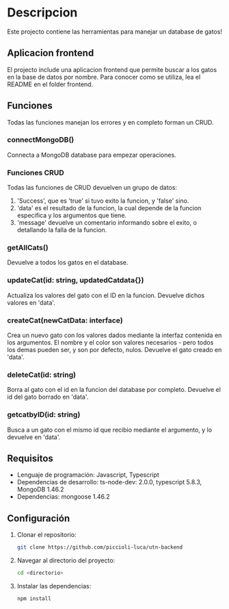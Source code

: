 # Descripcion

Este projecto contiene las herramientas para manejar un database de gatos!

## Aplicacion frontend

El projecto include una aplicacion frontend que permite buscar a los gatos en la base de datos por nombre. Para conocer como se utiliza, lea el README en el folder frontend.

## Funciones

Todas las funciones manejan los errores y en completo forman un CRUD.

### connectMongoDB()

Connecta a MongoDB database para empezar operaciones.

### Funciones CRUD

Todas las funciones de CRUD devuelven un grupo de datos: 

1. 'Success', que es 'true' si tuvo exito la funcion, y 'false' sino.
2. 'data' es el resultado de la funcion, la cual depende de la funcion especifica y los argumentos que tiene.
3. 'message' devuelve un comentario informando sobre el exito, o detallando la falla de la funcion.

### getAllCats()

Devuelve a todos los gatos en el database.

### updateCat(id: string, updatedCatdata{})

Actualiza los valores del gato con el ID en la funcion. Devuelve dichos valores en 'data'.

### createCat(newCatData: interface)

Crea un nuevo gato con los valores dados mediante la interfaz contenida en los argumentos. El nombre y el color son valores necesarios - pero todos los demas pueden ser, y son por defecto, nulos. Devuelve el gato creado en 'data'.

### deleteCat(id: string)

Borra al gato con el id en la funcion del database por completo. Devuelve el id del gato borrado en 'data'.

### getcatbyID(id: string)

Busca a un gato con el mismo id que recibio mediante el argumento, y lo devuelve en 'data'.

## Requisitos

- Lenguaje de programación: Javascript, Typescript
- Dependencias de desarrollo: ts-node-dev: 2.0.0, typescript 5.8.3, MongoDB 1.46.2
- Dependencias: mongoose 1.46.2

## Configuración

1. Clonar el repositorio:

    ```bash
    git clone https://github.com/piccioli-luca/utn-backend
    ```

2. Navegar al directorio del proyecto:

    ```bash
    cd <directorio>
    ```

3. Instalar las dependencias:

    ```bash
    npm install
    ```
